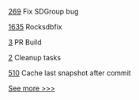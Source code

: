 
[269](https://github.com/hyperledger/fabric-sdk-java/pull/269) Fix SDGroup bug

[1635](https://github.com/hyperledger/indy-plenum/pull/1635) Rocksdbfix

[3](https://github.com/hyperledger-labs/fabric-ansible-collection/pull/3) PR Build

[2](https://github.com/hyperledger-labs/fabric-ansible-collection/pull/2) Cleanup tasks

[510](https://github.com/hyperledger-labs/orion-server/pull/510) Cache last snapshot after commit


[See more >>>](https://start-here.hyperledger.org/pull-requests)
